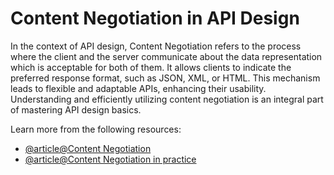 # Content Negotiation in API Design

In the context of API design, Content Negotiation refers to the process where the client and the server communicate about the data representation which is acceptable for both of them. It allows clients to indicate the preferred response format, such as JSON, XML, or HTML. This mechanism leads to flexible and adaptable APIs, enhancing their usability. Understanding and efficiently utilizing content negotiation is an integral part of mastering API design basics.

Learn more from the following resources:

- [@article@Content Negotiation](https://developer.mozilla.org/en-US/docs/Web/HTTP/Content_negotiation)
- [@article@Content Negotiation in practice](https://softwaremill.com/content-negotiation-in-practice/)